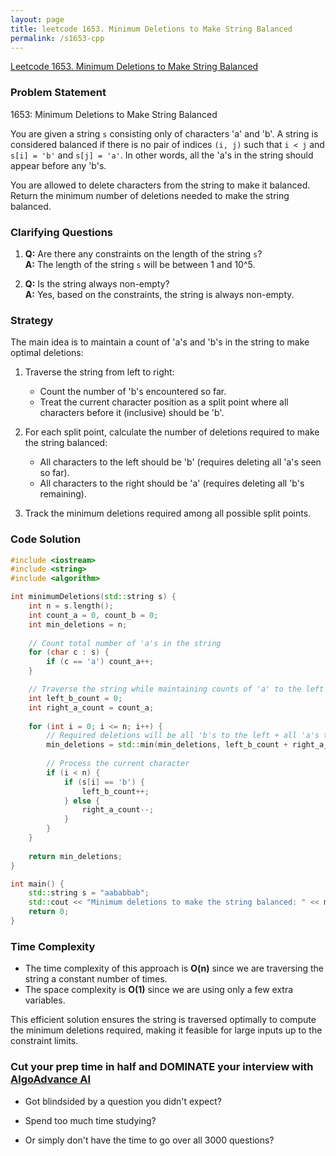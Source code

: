 ```yaml
---
layout: page
title: leetcode 1653. Minimum Deletions to Make String Balanced
permalink: /s1653-cpp
---
```

[Leetcode 1653. Minimum Deletions to Make String Balanced](https://algoadvance.github.io/algoadvance/l1653)
### Problem Statement
1653: Minimum Deletions to Make String Balanced

You are given a string `s` consisting only of characters 'a' and 'b'. A string is considered balanced if there is no pair of indices `(i, j)` such that `i < j` and `s[i] = 'b'` and `s[j] = 'a'`. In other words, all the 'a's in the string should appear before any 'b's.

You are allowed to delete characters from the string to make it balanced. Return the minimum number of deletions needed to make the string balanced.

### Clarifying Questions
1. **Q:** Are there any constraints on the length of the string `s`?  
   **A:** The length of the string `s` will be between 1 and 10^5.

2. **Q:** Is the string always non-empty?  
   **A:** Yes, based on the constraints, the string is always non-empty.

### Strategy
The main idea is to maintain a count of 'a's and 'b's in the string to make optimal deletions:

1. Traverse the string from left to right:
   - Count the number of 'b's encountered so far.
   - Treat the current character position as a split point where all characters before it (inclusive) should be 'b'.
   
2. For each split point, calculate the number of deletions required to make the string balanced:
   - All characters to the left should be 'b' (requires deleting all 'a's seen so far).
   - All characters to the right should be 'a' (requires deleting all 'b's remaining).
   
3. Track the minimum deletions required among all possible split points.

### Code Solution

```cpp
#include <iostream>
#include <string>
#include <algorithm>

int minimumDeletions(std::string s) {
    int n = s.length();
    int count_a = 0, count_b = 0;
    int min_deletions = n;
    
    // Count total number of 'a's in the string
    for (char c : s) {
        if (c == 'a') count_a++;
    }

    // Traverse the string while maintaining counts of 'a' to the left and 'b' to the right
    int left_b_count = 0;
    int right_a_count = count_a;
    
    for (int i = 0; i <= n; i++) {
        // Required deletions will be all 'b's to the left + all 'a's to the right
        min_deletions = std::min(min_deletions, left_b_count + right_a_count);
        
        // Process the current character
        if (i < n) {
            if (s[i] == 'b') {
                left_b_count++;
            } else {
                right_a_count--;
            }
        }
    }
    
    return min_deletions;
}

int main() {
    std::string s = "aababbab";
    std::cout << "Minimum deletions to make the string balanced: " << minimumDeletions(s) << std::endl;
    return 0;
}
```

### Time Complexity
- The time complexity of this approach is **O(n)** since we are traversing the string a constant number of times.
- The space complexity is **O(1)** since we are using only a few extra variables.

This efficient solution ensures the string is traversed optimally to compute the minimum deletions required, making it feasible for large inputs up to the constraint limits.


### Cut your prep time in half and DOMINATE your interview with [AlgoAdvance AI](https://algoAdvance.com)

- Got blindsided by a question you didn't expect?

- Spend too much time studying?

- Or simply don't have the time to go over all 3000 questions?

